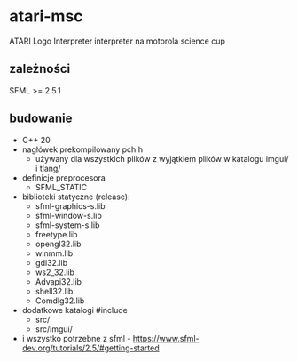 # atari-msc
ATARI Logo Interpreter
interpreter na motorola science cup

## zależności
SFML >= 2.5.1

## budowanie
- C++ 20
- nagłówek prekompilowany pch.h
    - używany dla wszystkich plików z wyjątkiem plików w katalogu imgui/ i tlang/
- definicje preprocesora
    - SFML_STATIC
- biblioteki statyczne (release):
    - sfml-graphics-s.lib
    - sfml-window-s.lib
    - sfml-system-s.lib
    - freetype.lib
    - opengl32.lib
    - winmm.lib
    - gdi32.lib
    - ws2_32.lib
    - Advapi32.lib
    - shell32.lib
    - Comdlg32.lib
- dodatkowe katalogi #include
    - src/
    - src/imgui/
- i wszystko potrzebne z sfml - https://www.sfml-dev.org/tutorials/2.5/#getting-started 